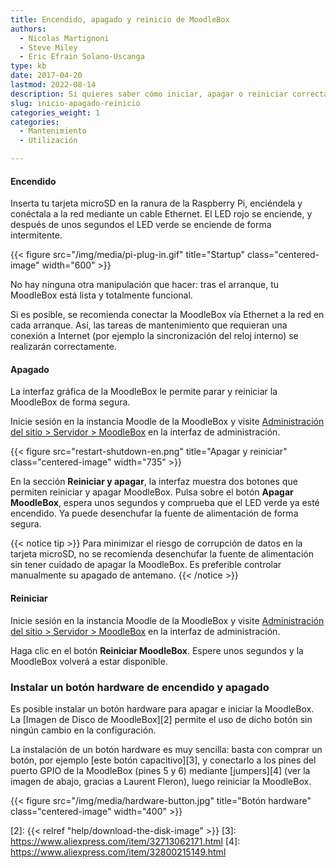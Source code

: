 ```yaml
---
title: Encendido, apagado y reinicio de MoodleBox
authors:
  - Nicolas Martignoni
  - Steve Miley
  - Eric Efrain Solano-Uscanga
type: kb
date: 2017-04-20
lastmod: 2022-08-14
description: Si quieres saber cómo iniciar, apagar o reiniciar correctamente tu MoodleBox, aquí tienes la información deseada
slug: inicio-apagado-reinicio
categories_weight: 1
categories:
  - Mantenimiento
  - Utilización

---
```

#### Encendido

Inserta tu tarjeta microSD en la ranura de la Raspberry Pi, enciéndela y conéctala a la red mediante un cable Ethernet. El LED rojo se enciende, y después de unos segundos el LED verde se enciende de forma intermitente.

{{< figure src="/img/media/pi-plug-in.gif" title="Startup" class="centered-image" width="600" >}}

No hay ninguna otra manipulación que hacer: tras el arranque, tu MoodleBox está lista y totalmente funcional.

Si es posible, se recomienda conectar la MoodleBox vía Ethernet a la red en cada arranque. Así, las tareas de mantenimiento que requieran una conexión a Internet (por ejemplo la sincronización del reloj interno) se realizarán correctamente.

#### Apagado

La interfaz gráfica de la MoodleBox le permite parar y reiniciar la MoodleBox de forma segura.

Inicie sesión en la instancia Moodle de la MoodleBox y visite [Administración del sitio > Servidor > MoodleBox][1] en la interfaz de administración.

{{< figure src="restart-shutdown-en.png" title="Apagar y reiniciar" class="centered-image" width="735" >}}

En la sección __Reiniciar y apagar__, la interfaz muestra dos botones que permiten reiniciar y apagar MoodleBox. Pulsa sobre el botón __Apagar MoodleBox__, espera unos segundos y comprueba que el LED verde ya esté encendido. Ya puede desenchufar la fuente de alimentación de forma segura.

{{< notice tip >}}
Para minimizar el riesgo de corrupción de datos en la tarjeta microSD, no se recomienda desenchufar la fuente de alimentación sin tener cuidado de apagar la MoodleBox. Es preferible controlar manualmente su apagado de antemano.
{{< /notice >}}

#### Reiniciar

Inicie sesión en la instancia Moodle de la MoodleBox y visite [Administración del sitio > Servidor > MoodleBox][1] en la interfaz de administración.

Haga clic en el botón __Reiniciar MoodleBox__. Espere unos segundos y la MoodleBox volverá a estar disponible.

### Instalar un botón hardware de encendido y apagado

Es posible instalar un botón hardware para apagar e iniciar la MoodleBox. La [Imagen de Disco de MoodleBox][2] permite el uso de dicho botón sin ningún cambio en la configuración.

La instalación de un botón hardware es muy sencilla: basta con comprar un botón, por ejemplo [este botón capacitivo][3], y conectarlo a los pines del puerto GPIO de la MoodleBox (pines 5 y 6) mediante [jumpers][4] (ver la imagen de abajo, gracias a Laurent Fleron), luego reiniciar la MoodleBox.

{{< figure src="/img/media/hardware-button.jpg" title="Botón hardware" class="centered-image" width="400" >}}

 [1]: http://moodlebox.home/admin/tool/moodlebox/index.php
 [2]: {{< relref "help/download-the-disk-image" >}}
 [3]: https://www.aliexpress.com/item/32713062171.html
 [4]: https://www.aliexpress.com/item/32800215149.html
